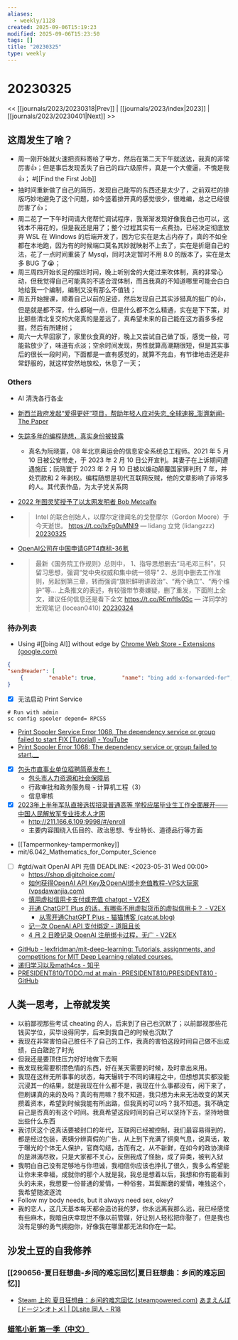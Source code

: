 ```yaml
---
aliases:
  - weekly/1128
created: 2025-09-06T15:19:23
modified: 2025-09-06T15:23:50
tags: []
title: "20230325"
type: weekly
---
```


# 20230325

<< [[journals/2023/20230318|Prev]] | [[journals/2023/index|2023]] | [[journals/2023/20230401|Next]] >>

## 这周发生了啥？

- 周一刚开始就火速把资料寄给了甲方，然后在第二天下午就送达，我真的非常厉害👍；但是事后发现丢失了自己的四六级原件，真是一个大傻逼，不愧是我👍； #[[Find the First Job]]
- 抽时间重新做了自己的简历，发现自己能写的东西还是太少了，之前双栏的排版巧妙地避免了这个问题，如今竖着排开真的感觉很少，很难编，总之已经很厉害了👍；
- 周二花了一下午时间请大佬帮忙调试程序，我渐渐发现好像我自己也可以，这钱本不用花的，但是我还是用了；整个过程其实有一点费劲，已经决定彻底放弃 WSL 在 Windows 的后端开发了，因为它实在是太占内存了，真的不如全都在本地跑，因为有的时候端口莫名其妙就映射不上去了，实在是折磨自己的法，花了一点时间重装了 Mysql，同时决定暂时不用 8.0 的版本了，实在是太多 BUG 了😭；
- 周三周四开始长足的摆烂时间，晚上听别舍的大佬过来吹体制，真的非常心动，但我觉得自己可能真的不适合混体制，而且我真的不知道哪里可能会白白地给我一个编制，编制又没有那么不值钱；
- 周五开始搜课，顺着自己以前的足迹，然后发现自己其实涉猎真的挺广的👍，但是就是都不深，什么都碰一点，但是什么都不怎么精通，实在是下下策，对比那些清北复交的大佬真的是差远了，真希望未来的自己能在这方面多多挖掘，然后有所建树；
- 周六一大早回家了，家里伙食真的好，晚上又尝试自己做了饭，感觉一般，可能盐放少了，味道有点淡；空余时间发现，男性就算高潮期很短，但是其实事后的很长一段时间，下面都是一直有感觉的，就算不充血，有节律地击还是非常舒服的，就这样安然地放松，休息了一天；

### Others

- AI 清洗各行各业
- [新西兰政府发起“爱得更好”项目，帮助年轻人应对失恋_全球速报_澎湃新闻-The Paper](https://www.thepaper.cn/newsDetail_forward_22398709)
- [失踪多年的编程随想，真实身份被披露](https://www.youtube.com/post/Ugkx6kZ8QUEyxXQfC1Vb_rAWXqnVXv2mC0VK)
  - 真名为阮晓寰，08 年北京奥运会的信息安全系统总工程师。2021 年 5 月 10 日被公安带走，于 2023 年 2 月 10 日公开宣判。其妻子在上诉期间遭遇施压；阮晓寰于 2023 年 2 月 10 日被以煽动颠覆国家罪判刑 7 年，并处罚款和 2 年剥权。编程随想是初代互联网反贼，他的文章影响了非常多的人。其代表作品，为太子党关系网
- [2022 年图灵奖授予了以太网发明者 Bob Metcalfe](https://www.solidot.org/story?sid=74464)
- > Intel 的联合创始人，以摩尔定律闻名的戈登摩尔（Gordon Moore）于今天逝世。 https://t.co/IxFg0uMNl9
  — lidang 立党 (lidangzzz) [20230325](https://twitter.com/lidangzzz/status/1639421163305676802)

- [OpenAI公司在中国申请GPT4商标-36氪](https://36kr.com/newsflashes/2185181991436424)
- > 最新《国务院工作规则》总则中，
  1、指导思想删去“马毛邓三科”，只留习思想，强调“党中央权威和集中统一领导”
  2、总则中删去工作准则，另起到第三章，转而强调“旗帜鲜明讲政治”、“两个确立”、“两个维护”等…
  上条推文的表述，有较强带节奏嫌疑，删了重发，下面附上全文，建议任何信息还是看下全文 https://t.co/REmftIs0Sc
  — 洋同学的宏观笔记 (locean0410) [20230324](https://twitter.com/locean0410/status/1639182083297013760?s=52&t=)

### 待办列表

- Using #[[bing AI]] without edge by [Chrome Web Store - Extensions (google.com)](https://chrome.google.com/webstore/detail/header-editor/eningockdidmgiojffjmkdblpjocbhgh)

```json  
{  
"sendHeader": [  
    {        "enable": true,        "name": "bing add x-forwarded-for",        "ruleType": "modifySendHeader",        "matchType": "regexp",        "pattern": "^https?://www\\.bing\\.com/.*",        "exclude": "",        "isFunction": false,        "action": {            "name": "x-forwarded-for",            "value": "1.1.1.1"        }    }]  
}  
```  

- [x] 无法启动 Print Service

```shell  
# Run with admin  
sc config spooler depend= RPCSS  
```  

- [Print Spooler Service Error 1068, The dependency service or group failed to start FIX [Tutorial] - YouTube](https://www.youtube.com/watch?v=SOA33JNDEcw)
- [Print Spooler Error 1068: The dependency service or group failed to start.__](https://answers.microsoft.com/en-us/windows/forum/all/print-spooler-error-1068-the-dependency-service-or/399f0ba6-ee10-43b7-a51b-b30bebb56cd9)
- [x] [包头市直事业单位招聘简章发布！](https://mp.weixin.qq.com/s/MECQoxjwK8_nGl4koxoJxg)
  - [包头市人力资源和社会保障局](http://rsj.baotou.gov.cn/sydwgkzpxx/24978152.jhtml)
  - 行政审批和政务服务局 - 计算机工程（3）
  - 信息审核
- [x] [2023年上半年军队直接选拔招录普通高等 学校应届毕业生工作全面展开——中国人民解放军专业技术人才网](http://81rc.81.cn/sy/gzdt_210283/16210167.html)
  - http://211.166.6.109:9998/#/enroll
  - 主要内容围绕入伍目的、政治思想、专业特长、道德品行等方面
- [[Tampermonkey-tampermonkey]]
- mit/6.042_Mathematics_for_Computer_Science
- [ ] #gtd/wait OpenAI API 充值
  DEADLINE: <2023-05-31 Wed 00:00>
  - https://shop.digitchoice.com/
  - [如何获得OpenAI API Key及OpenAI绑卡充值教程-VPS大玩家 (vpsdawanjia.com)](https://www.vpsdawanjia.com/6455.html)
  - [慎用虚拟信用卡支付或充值 chatgpt - V2EX](https://www.v2ex.com/t/931245)
  - [开通 ChatGPT Plus 的话，有哪些不用虚拟货币的虚拟信用卡？ - V2EX](https://www.v2ex.com/t/927568)
    - [从零开通ChatGPT Plus - 猫猫博客 (catcat.blog)](https://catcat.blog/chatgpt-plus/)
  - [记一次 OpenAI API 支付绑定 - 道阻且长](https://zsakvo.xlog.app/OpenAI-API)
  - [4 月 2 日晚记录 OpenAI 注册绑卡过程，无广 - V2EX](https://www.v2ex.com/t/929237)
- [GitHub - lexfridman/mit-deep-learning: Tutorials, assignments, and competitions for MIT Deep Learning related courses.](https://github.com/lexfridman/mit-deep-learning)
- [递归学习以及math4cs - 知乎](https://zhuanlan.zhihu.com/p/413342212)
- [PRESIDENT810/TODO.md at main · PRESIDENT810/PRESIDENT810 · GitHub](https://github.com/PRESIDENT810/PRESIDENT810/blob/main/TODO.md)

## 人类一思考，上帝就发笑

- 以前鄙视那些考试 cheating 的人，后来到了自己也沉默了；以前鄙视那些花钱买学位，买毕设得同学，后来到我自己的时候也沉默了
- 我现在非常害怕自己胜任不了自己的工作，我真的害怕这段时间自己做不出成绩，白白蹉跎了时光
- 但我还是要顶住压力好好地做下去啊
- 我发现我需要积攒色情的东西，好在某天需要的时候，及时拿出来用。
- 我现在这样无所事事的状态，每天辗转于不同的课程之中，但想想其实都没能沉浸其一的结果，就是我现在什么都不是，我现在什么事都没有，闲下来了，但刷课真的来的及吗？真的有用嘛？我不知道，我只想为未来无法改变的某天攒着资本，希望到时候我能有所出路，但我真的可以吗？我不知道。我不确定自己是否真的有这个时间。我真希望这段时间的自己可以坚持下去，坚持地做出些什么东西
- 我讨厌这个说真话要被封口的年代，互联网已经被控制，我们最容易得到的，都是经过包装，表姨分辨真假的广告，从上到下充满了铜臭气息，说真话，敢于曝光的个体无人保护，官商勾结，古而有之，从不新鲜，在如今的政协演绎的是淋漓尽致，只是大家都不关心，反倒我成了怪胎，成了异类，被判入狱
- 我明白自己没有足够地与你坦诚，我相信你应该也挣扎了很久，我多么希望能让你未来幸福，成就你的那个人就是我，我总是想着以后，我想和你有能看到头的未来，我想要一份普通的爱情，一种俗套，耳鬓厮磨的爱情，唯独这个，我希望随波逐流
- Follow my body needs, but it always need sex, okey?
- 我的恋人，这几天基本每天都会造访我的梦，你永远离我那么远，我已经感觉有些麻木，我暗自庆幸现世不像以前管媒，好让别人轻松把你娶了，但是我也没有足够的勇气拥抱你，好像我在哪里都无法和你在一起。

## 沙发土豆的自我修养

### [[290656-夏日狂想曲-乡间的难忘回忆|夏日狂想曲：乡间的难忘回忆]]

  - [Steam 上的 夏日狂想曲：乡间的难忘回忆 (steampowered.com)](https://store.steampowered.com/app/1227890/_/)
    [あまえんぼ [ドージンオトメ] | DLsite 同人 - R18](https://www.dlsite.com/maniax/work/=/product_id/RJ258362.html)

### [蜡笔小新 第一季（中文）](https://www.bilibili.com/bangumi/media/md6260)
